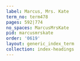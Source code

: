 ```yaml
---
label: Marcus, Mrs. Kate
term_no: term478
pages: 592|774
no_spaces: MarcusMrsKate
pid: marcusmrskate
order: '0619'
layout: generic_index_term
collection: index-headings
---
```

